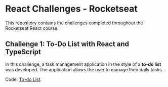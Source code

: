 # React Challenges - Rocketseat

This repository contains the challenges completed throughout the Rocketseat React course.

## Challenge 1: To-Do List with React and TypeScript

In this challenge, a task management application in the style of a **to-do list** was developed. The application allows the user to manage their daily tasks.

Code: [To-do List](https://github.com/RhamandaLima/react-basics/blob/main/to-do-list/README.md).
